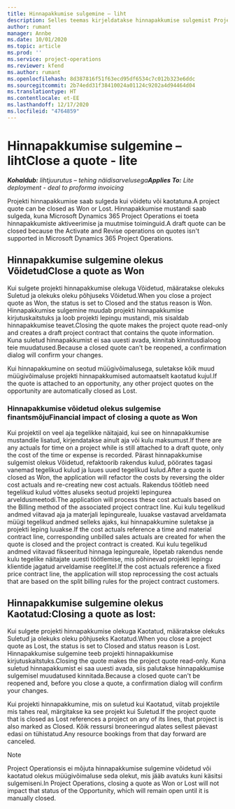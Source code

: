 ```yaml
---
title: Hinnapakkumise sulgemine – liht
description: Selles teemas kirjeldatakse hinnapakkumise sulgemist Project Operationsis.
author: rumant
manager: Annbe
ms.date: 10/01/2020
ms.topic: article
ms.prod: ''
ms.service: project-operations
ms.reviewer: kfend
ms.author: rumant
ms.openlocfilehash: 8d387816f51f63ecd95df6534c7c012b323e6ddc
ms.sourcegitcommit: 2b74edd31f38410024a01124c9202a4d94464d04
ms.translationtype: HT
ms.contentlocale: et-EE
ms.lasthandoff: 12/17/2020
ms.locfileid: "4764859"
---
```

# <a name="close-a-quote---lite"></a><span data-ttu-id="4851d-103">Hinnapakkumise sulgemine – liht</span><span class="sxs-lookup"><span data-stu-id="4851d-103">Close a quote - lite</span></span>

<span data-ttu-id="4851d-104">_**Kohaldub:** lihtjuurutus – tehing näidisarvelusega_</span><span class="sxs-lookup"><span data-stu-id="4851d-104">_**Applies To:** Lite deployment - deal to proforma invoicing_</span></span>

<span data-ttu-id="4851d-105">Projekti hinnapakkumise saab sulgeda kui võidetu või kaotatuna.</span><span class="sxs-lookup"><span data-stu-id="4851d-105">A project quote can be closed as Won or Lost.</span></span> <span data-ttu-id="4851d-106">Hinnapakkumise mustandi saab sulgeda, kuna Microsoft Dynamics 365 Project Operations ei toeta hinnapakkumiste aktiveerimise ja muutmise toiminguid.</span><span class="sxs-lookup"><span data-stu-id="4851d-106">A draft quote can be closed because the Activate and Revise operations on quotes isn't supported in Microsoft Dynamics 365 Project Operations.</span></span>

## <a name="close-a-quote-as-won"></a><span data-ttu-id="4851d-107">Hinnapakkumise sulgemine olekus Võidetud</span><span class="sxs-lookup"><span data-stu-id="4851d-107">Close a quote as Won</span></span>

<span data-ttu-id="4851d-108">Kui sulgete projekti hinnapakkumise olekuga Võidetud, määratakse olekuks Suletud ja olekuks oleku põhjuseks Võidetud.</span><span class="sxs-lookup"><span data-stu-id="4851d-108">When you close a project quote as Won, the status is set to Closed and the status reason is Won.</span></span> <span data-ttu-id="4851d-109">Hinnapakkumise sulgemine muudab projekti hinnapakkumise kirjutuskaitstuks ja loob projekti lepingu mustandi, mis sisaldab hinnapakkumise teavet.</span><span class="sxs-lookup"><span data-stu-id="4851d-109">Closing the quote makes the project quote read-only and creates a draft project contract that contains the quote information.</span></span> <span data-ttu-id="4851d-110">Kuna suletud hinnapakkumist ei saa uuesti avada, kinnitab kinnitusdialoog teie muudatused.</span><span class="sxs-lookup"><span data-stu-id="4851d-110">Because a closed quote can't be reopened, a confirmation dialog will confirm your changes.</span></span>

<span data-ttu-id="4851d-111">Kui hinnapakkumine on seotud müügivõimalusega, suletakse kõik muud müügivõimaluse projekti hinnapakkumised automaatselt kaotatud kujul.</span><span class="sxs-lookup"><span data-stu-id="4851d-111">If the quote is attached to an opportunity, any other project quotes on the opportunity are automatically closed as Lost.</span></span>

### <a name="financial-impact-of-closing-a-quote-as-won"></a><span data-ttu-id="4851d-112">Hinnapakkumise võidetud olekus sulgemise finantsmõju</span><span class="sxs-lookup"><span data-stu-id="4851d-112">Financial impact of closing a quote as Won</span></span>

<span data-ttu-id="4851d-113">Kui projektil on veel aja tegelikke näitajaid, kui see on hinnapakkumise mustandile lisatud, kirjendatakse ainult aja või kulu maksumust.</span><span class="sxs-lookup"><span data-stu-id="4851d-113">If there are any actuals for time on a project while is still attached to a draft quote, only the cost of the time or expense is recorded.</span></span> <span data-ttu-id="4851d-114">Pärast hinnapakkumise sulgemist olekus Võidetud, refaktoorib rakendus kulud, pöörates tagasi vanemad tegelikud kulud ja luues uued tegelikud kulud.</span><span class="sxs-lookup"><span data-stu-id="4851d-114">After a quote is closed as Won, the application will refactor the costs by reversing the older cost actuals and re-creating new cost actuals.</span></span> <span data-ttu-id="4851d-115">Rakendus töötleb need tegelikud kulud võttes aluseks seotud projekti lepingurea arveldusmeetodi.</span><span class="sxs-lookup"><span data-stu-id="4851d-115">The application will process these cost actuals based on the Billing method of the associated project contract line.</span></span> <span data-ttu-id="4851d-116">Kui kulu tegelikud andmed viitavad aja ja materjali lepingureale, luuakse vastavad arveldamata müügi tegelikud andmed selleks ajaks, kui hinnapakkumine suletakse ja projekti leping luuakse.</span><span class="sxs-lookup"><span data-stu-id="4851d-116">If the cost actuals reference a time and material contract line, corresponding unbilled sales actuals are created for when the quote is closed and the project contract is created.</span></span> <span data-ttu-id="4851d-117">Kui kulu tegelikud andmed viitavad fikseeritud hinnaga lepingureale, lõpetab rakendus nende kulu tegelike näitajate uuesti töötlemise, mis põhinevad projekti lepingu klientide jagatud arveldamise reeglitel.</span><span class="sxs-lookup"><span data-stu-id="4851d-117">If the cost actuals reference a fixed price contract line, the application will stop reprocessing the cost actuals that are based on the split billing rules for the project contract customers.</span></span>

## <a name="closing-a-quote-as-lost"></a><span data-ttu-id="4851d-118">Hinnapakkumise sulgemine olekus Kaotatud:</span><span class="sxs-lookup"><span data-stu-id="4851d-118">Closing a quote as lost:</span></span>

<span data-ttu-id="4851d-119">Kui sulgete projekti hinnapakkumise olekuga Kaotatud, määratakse olekuks Suletud ja olekuks oleku põhjuseks Kaotatud.</span><span class="sxs-lookup"><span data-stu-id="4851d-119">When you close a project quote as Lost, the status is set to Closed and status reason is Lost.</span></span> <span data-ttu-id="4851d-120">Hinnapakkumise sulgemine teeb projekti hinnapakkumise kirjutuskaitstuks.</span><span class="sxs-lookup"><span data-stu-id="4851d-120">Closing the quote makes the project quote read-only.</span></span> <span data-ttu-id="4851d-121">Kuna suletud hinnapakkumist ei saa uuesti avada, siis palutakse hinnapakkumise sulgemisel muudatused kinnitada.</span><span class="sxs-lookup"><span data-stu-id="4851d-121">Because a closed quote can't be reopened and, before you close a quote, a confirmation dialog will confirm your changes.</span></span>

<span data-ttu-id="4851d-122">Kui projekti hinnapakkumine, mis on suletud kui Kaotatud, viitab projektile mis tahes real, märgitakse ka see projekt kui Suletud.</span><span class="sxs-lookup"><span data-stu-id="4851d-122">If the project quote that is closed as Lost references a project on any of its lines, that project is also marked as Closed.</span></span> <span data-ttu-id="4851d-123">Kõik ressursi broneeringud alates sellest päevast edasi on tühistatud.</span><span class="sxs-lookup"><span data-stu-id="4851d-123">Any resource bookings from that day forward are canceled.</span></span>

> [!NOTE]
> <span data-ttu-id="4851d-124">Project Operationsis ei mõjuta hinnapakkumise sulgemine võidetud või kaotatud olekus müügivõimaluse seda olekut, mis jääb avatuks kuni käsitsi sulgemiseni.</span><span class="sxs-lookup"><span data-stu-id="4851d-124">In Project Operations, closing a quote as Won or Lost will not impact that status of the Opportunity, which will remain open until it is manually closed.</span></span>
